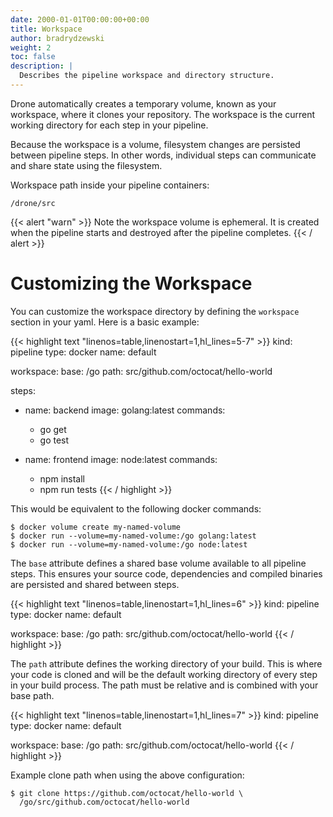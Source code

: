 ```yaml
---
date: 2000-01-01T00:00:00+00:00
title: Workspace
author: bradrydzewski
weight: 2
toc: false
description: |
  Describes the pipeline workspace and directory structure.
---
```


Drone automatically creates a temporary volume, known as your workspace, where it clones your repository. The workspace is the current working directory for each step in your pipeline.

Because the workspace is a volume, filesystem changes are persisted between pipeline steps. In other words, individual steps can communicate and share state using the filesystem.

Workspace path inside your pipeline containers:

```
/drone/src
```

{{< alert "warn" >}}
Note the workspace volume is ephemeral. It is created when the pipeline starts and destroyed after the pipeline completes.
{{< / alert >}}

# Customizing the Workspace

You can customize the workspace directory by defining the `workspace` section in your yaml. Here is a basic example:

{{< highlight text "linenos=table,linenostart=1,hl_lines=5-7" >}}
kind: pipeline
type: docker
name: default

workspace:
  base: /go
  path: src/github.com/octocat/hello-world

steps:
- name: backend
  image: golang:latest
  commands:
  - go get
  - go test

- name: frontend
  image: node:latest
  commands:
  - npm install
  - npm run tests
{{< / highlight >}}

This would be equivalent to the following docker commands:

```text
$ docker volume create my-named-volume
$ docker run --volume=my-named-volume:/go golang:latest
$ docker run --volume=my-named-volume:/go node:latest
```

The `base` attribute defines a shared base volume available to all pipeline steps. This ensures your source code, dependencies and compiled binaries are persisted and shared between steps.

{{< highlight text "linenos=table,linenostart=1,hl_lines=6" >}}
kind: pipeline
type: docker
name: default

workspace:
  base: /go
  path: src/github.com/octocat/hello-world
{{< / highlight >}}

The `path` attribute defines the working directory of your build. This is where your code is cloned and will be the default working directory of every step in your build process. The path must be relative and is combined with your base path.

{{< highlight text "linenos=table,linenostart=1,hl_lines=7" >}}
kind: pipeline
type: docker
name: default

workspace:
  base: /go
  path: src/github.com/octocat/hello-world
{{< / highlight >}}

Example clone path when using the above configuration:

```text
$ git clone https://github.com/octocat/hello-world \
  /go/src/github.com/octocat/hello-world
```
